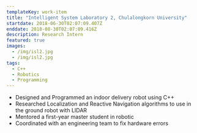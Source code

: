 ```yaml
---
templateKey: work-item
title: "Intelligent System Laboratory 2, Chulalongkorn University"
startdate: 2018-06-30T02:07:09.407Z
enddate: 2018-08-30T02:07:09.416Z
description: Research Intern
featured: true
images:
  - /img/isl2.jpg
  - /img/isl2.jpg
tags:
  - C++
  - Robotics
  - Programming
---
```


- Designed and Programmed an indoor delivery robot using C++
- Researched Localization and Reactive Navigation algorithms to use in the ground robot with LIDAR
- Mentored a first-year master student in robotic
- Coordinated with an engineering team to fix hardware errors
